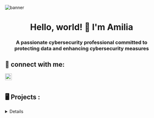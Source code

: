 ![banner](https://i.imgur.com/6mbXVX8.png)
<h1 align="center">Hello, world! 👋 I'm Amilia</h1>
<h3 align="center">A passionate cybersecurity professional committed to protecting data and enhancing cybersecurity measures</h3>
<h2> 📲 connect with me:</h2>
  
[<img align="left" alt="Amilia | LinkedIn" width="22px" src="https://cdn.jsdelivr.net/npm/simple-icons@v3/icons/linkedin.svg" />][linkedin]

[linkedin]: https://www.linkedin.com/in/amiliasalvatore/

 <br />
 <br />

<h2>  🖥️ Projects  :</h2>

<details close>

<div>

</summary>




<h2>👨🏻‍💻 🌎 🔐 Cyber Security / IT Projects 👨🏻‍💻 🌎 🔐</h2>
 <br />
  
- ## Azure Honey Net Cloud Project
  ### [Creating a Live SOC / Honey Net in Azure](https://github.com/AmiliaSalva/Azure-Honey-Net-SOC)
  - [Cloud SOC Project Resources](https://github.com/AmiliaSalva/Cloud-SOC-Project-Resources)
  - [Enhancing Security with KQL: Understanding Successful User Logins and Logon Types](https://github.com/AmiliaSalva/KQL-Queries)








